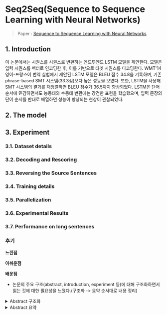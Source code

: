 # Seq2Seq(Sequence to Sequence Learning with Neural Networks)
> Paper : [Sequence to Sequence Learning with Neural Networks](https://arxiv.org/pdf/1409.3215)

## 1. Introduction
이 논문에서는 시퀀스를 시퀀스로 변환하는 엔드투엔드 LSTM 모델을 제안한다. 모델은 입력 시퀀스를 벡터로 인코딩한 후, 이를 기반으로 타겟 시퀀스를 디코딩한다. WMT'14 영어-프랑스어 번역 실험에서 제안된 LSTM 모델은 BLEU 점수 34.8을 기록하며, 기존 phrase-based SMT 시스템(33.3점)보다 높은 성능을 보였다. 또한, LSTM을 사용해 SMT 시스템의 결과를 재정렬하면 BLEU 점수가 36.5까지 향상되었다. LSTM은 단어 순서에 민감하면서도 능동태와 수동태 변환에는 강건한 표현을 학습했으며, 입력 문장의 단어 순서를 반대로 배열하면 성능이 향상되는 현상이 관찰되었다.

## 2. The model

## 3. Experiment

### 3.1. Dataset details

### 3.2. Decoding and Rescoring

### 3.3. Reversing the Source Sentences

### 3.4. Training details

### 3.5. Parallelization

### 3.6. Experimental Results

### 3.7. Performance on long sentences



### 후기  
**느낀점**     

**아쉬운점**  

**배운점**  
- 논문의 주요 구조(abstract, introduction, experiment 등)에 대해 구조화하면서 읽는 것에 대한 필요성을 느꼈다.(구조화 -> 요약 순서대로 내용 정리)  

<details>
<summary>Abstract 구조화</summary>

#### 1. 연구 목표 (What & Why)
- 이 논문은 어떤 문제를 해결하려고 하는가?
- 기존 연구의 한계는 무엇인가?
- 연구의 핵심 기여(contribution)는 무엇인가?

#### 2. 제안된 방법 (How)
- 어떤 접근법을 사용했는가?
- 모델의 구조나 방법론의 특징은 무엇인가?

#### 3. 실험 및 결과 (Does it work?)
- 연구에서 수행한 실험은 무엇인가?
- 제안된 방법의 성능은 어떠한가?
- 어떤 평가 지표를 사용했으며, 기존 방법과 비교했을 때 얼마나 성능이 향상되었는가?

#### 4. 비교 및 의의 (Comparison & Contribution)
- 기존 방법과 비교했을 때 어떤 점이 개선되었는가?
- 연구 결과가 어떤 의미를 가지는가?

#### 5. 흥미로운 추가 발견 (Interesting Insights)
- 연구 과정에서 발견한 흥미로운 점은 있는가?
- 연구자가 강조하는 추가적인 통찰(insight)이 있는가?

📖 이 방법을 적용해 초록 읽기 예시

✅ 연구 목표:

DNNs는 대량의 라벨링 데이터가 있을 때 강력하지만, 시퀀스를 시퀀스로 변환하는 데 한계가 있다.
이를 해결하기 위해 시퀀스 학습을 위한 엔드투엔드 접근법을 제안한다.

✅ 제안된 방법:

멀티레이어 LSTM을 사용해 입력 시퀀스를 벡터로 변환하고, 다른 LSTM이 이를 기반으로 타겟 시퀀스를 생성한다.

✅ 실험 및 결과:

WMT’14 영어-프랑스어 번역에서 BLEU 점수 34.8을 달성했다.
기존의 phrase-based SMT 시스템(33.3점)보다 높은 성능을 기록했다.
LSTM을 SMT 결과를 재정렬하는 데 활용하면 BLEU 점수가 36.5로 향상되었다.

✅ 비교 및 의의:

LSTM이 단어 순서에 민감하면서도 능동태/수동태 변환에는 상대적으로 불변한 문장 표현을 학습했다.
입력 문장의 단어 순서를 뒤집으면 LSTM의 학습 성능이 향상되었다는 점이 발견되었다.  

</details>

<details>
<summary>Abstract 요약</summary>
구조화된 내용을 잘 요약하려면 핵심 정보만 남기고, 간결하면서도 논문의 기여를 명확히 드러내는 방식으로 정리하는 게 중요해. 이를 위해 다음과 같은 방법을 사용할 수 있어.

---

✍️ 효과적인 요약 방법
1. 핵심 내용만 남기기

- 세부적인 수치나 비교 결과는 줄이고, 가장 중요한 성과만 남긴다.
- 불필요한 배경 설명이나 일반적인 내용은 제거한다.

2. 논문의 기여가 드러나도록 서술하기

- "이 논문에서는..." 같은 표현을 사용해 연구의 기여를 강조한다.
- 연구 목표 → 방법 → 결과 → 의의의 흐름을 유지한다.

3. 문장을 짧고 명확하게 정리하기

- 복잡한 문장은 끊어서 정리하고, 한 문장에 하나의 핵심 내용만 포함한다.
- 예: "본 연구에서는 LSTM을 활용한 시퀀스 변환 모델을 제안하고, 번역 성능이 기존 SMT보다 우수함을 보였다."

📖 초록 요약 예시
이 논문에서는 시퀀스를 시퀀스로 변환하는 엔드투엔드 LSTM 모델을 제안한다. 모델은 입력 시퀀스를 벡터로 인코딩한 후, 이를 기반으로 타겟 시퀀스를 디코딩한다. WMT'14 영어-프랑스어 번역 실험에서 제안된 LSTM 모델은 BLEU 점수 34.8을 기록하며, 기존 phrase-based SMT 시스템(33.3점)보다 높은 성능을 보였다. 또한, LSTM을 사용해 SMT 시스템의 결과를 재정렬하면 BLEU 점수가 36.5까지 향상되었다. LSTM은 단어 순서에 민감하면서도 능동태와 수동태 변환에는 강건한 표현을 학습했으며, 입력 문장의 단어 순서를 반대로 배열하면 성능이 향상되는 현상이 관찰되었다.

🔍 요약이 잘된 이유
✅ 핵심 내용만 포함 (세부 실험 설명, 필요 없는 배경 제거)
✅ 연구 목표 → 방법 → 결과 → 의의 순서 유지
✅ 문장을 짧고 명확하게 정리

이렇게 정리하면 논문의 주요 기여를 빠르고 효과적으로 전달할 수 있어! 🚀
</details>